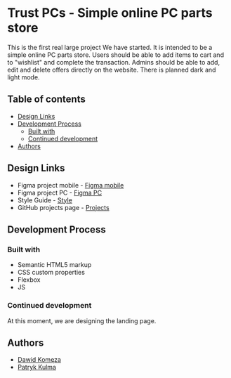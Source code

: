 # Trust PCs - Simple online PC parts store

This is the first real large project We have started. It is intended to be a simple online PC parts store. Users should be able to add items to cart and to "wishlist" and complete the transaction. Admins should be able to add, edit and delete offers directly on the website. There is planned dark and light mode.

## Table of contents

- [Design Links](#links)
- [Development Process](#development-process)
  - [Built with](#built-with)
  - [Continued development](#continued-development)
- [Authors](#authors)

## Design Links

- Figma project mobile - [Figma mobile](https://www.figma.com/file/JMizyfdG13udWs66yPqvU2/Trust-PCs---mobile?node-id=0%3A1)
- Figma project PC - [Figma PC](https://www.figma.com/file/vscRnDcX9Xve6odyhEIH1l/Trust-PCs---PC)
- Style Guide - [Style](/design/style.md)
- GitHub projects page - [Projects](https://github.com/d4wk0m/Trust-PCs/projects)

## Development Process

### Built with

- Semantic HTML5 markup
- CSS custom properties
- Flexbox
- JS

### Continued development

At this moment, we are designing the landing page. 

## Authors

- [Dawid Komęza](https://github.com/d4wk0m)
- [Patryk Kulma](https://github.com/pvczku)
